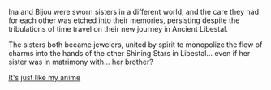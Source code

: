 <!-- title: Long Lost Sisters -->

Ina and Bijou were sworn sisters in a different world, and the care they had for each other was etched into their memories, persisting despite the tribulations of time travel on their new journey in Ancient Libestal.

The sisters both became jewelers, united by spirit to monopolize the flow of charms into the hands of the other Shining Stars in Libestal... even if her sister was in matrimony with... her brother?

[It's just like my anime](#embed:https://www.youtube.com/live/pEAXwijhfFY?si=DwzaRTHN81VxoI_I&t=9050)
